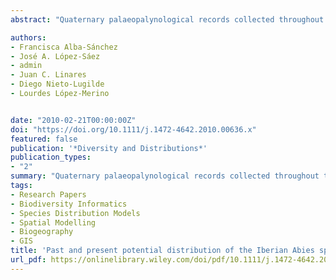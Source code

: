 ```yaml
---
abstract: "Quaternary palaeopalynological records collected throughout the Iberian Peninsula and species distribution models (SDMs) were integrated to gain a better understanding of the historical biogeography of the Iberian Abies species (i.e. Abies pinsapo and Abies alba). We hypothesize that SDMs and Abies palaeorecords are closely correlated, assuming a certain stasis in climatic and topographic ecological niche dimensions. In addition, the modelling results were used to assign the fossil records to A. alba or A. pinsapo, to identify environmental variables affecting their distribution, and to evaluate the ecological segregation between the two taxa.  For the estimation of past Abies distributions, a hindcasting process was used. Abies pinsapo and A. alba were modelled individually, first calibrating the model for their current distributions in relation to the present climate, and then projecting it into the past—the last glacial maximum (LGM) and the Middle Holocene periods—in relation to palaeoclimate simulations. The resulting models were compared with Iberian‐wide fossil pollen records to detect areas of overlap. The overlap observed between past Abies refugia—inferred from fossil pollen records—and the SDMs helped to construct the Quaternary distribution of the Iberian Abies species. SDMs yielded two well‐differentiated potential distributions: A. pinsapo throughout the Baetic mountain Range and A. alba along the Pyrenees and Cantabrian Range. These results propose that the two taxa remained isolated throughout the Quaternary, indicating a significant geographical and ecological segregation. In addition, no significant differences were detected comparing the three projections (present‐day, Mid‐Holocene and LGM), suggesting a relative climate stasis in the refuge areas during the Quaternary. Our results confirm that SDM projections can provide a useful complement to palaeoecological studies, offering a less subjective and spatially explicit hypothesis concerning past geographic patterns of Iberian Abies species. The integration of ecological‐niche characteristics from known occurrences of Abies species in conjunction with palaeoecological studies could constitute a suitable tool to define appropriate areas in which to focus proactive conservation strategies. "

authors:
- Francisca Alba-Sánchez
- José A. López-Sáez
- admin
- Juan C. Linares
- Diego Nieto-Lugilde
- Lourdes López-Merino


date: "2010-02-21T00:00:00Z"
doi: "https://doi.org/10.1111/j.1472-4642.2010.00636.x"
featured: false
publication: '*Diversity and Distributions*'
publication_types:
- "2"
summary: "Quaternary palaeopalynological records collected throughout the Iberian Peninsula and species distribution models (SDMs) were integrated to gain a better understanding of the historical biogeography of the Iberian Abies species (i.e. Abies pinsapo and Abies alba). We hypothesize that SDMs and Abies palaeorecords are closely correlated, assuming a certain stasis in climatic and topographic ecological niche dimensions. In addition, the modelling results were used to assign the fossil records to A. alba or A. pinsapo, to identify environmental variables affecting their distribution, and to evaluate the ecological segregation between the two taxa."
tags:
- Research Papers
- Biodiversity Informatics
- Species Distribution Models
- Spatial Modelling
- Biogeography
- GIS
title: 'Past and present potential distribution of the Iberian Abies species: a phytogeographic approach using fossil pollen data and species distribution models '
url_pdf: https://onlinelibrary.wiley.com/doi/pdf/10.1111/j.1472-4642.2010.00636.x
---
```


